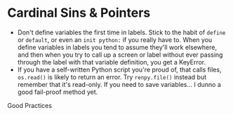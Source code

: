 # Cardinal Sins & Pointers

* Don't define variables the first time in labels. Stick to the habit of `define` or `default`, or even an `init python:` if you really have to. When you define variables in labels you tend to assume they'll work elsewhere, and then when you try to call up a screen or label without ever passing through the label with that variable definition, you get a KeyError.
* If you have a self-written Python script you're proud of, that calls files, `os.read()` is likely to return an error. Try `renpy.file()` instead but remember that it's read-only. If you need to save variables... I dunno a good fail-proof method yet.

Good Practices

